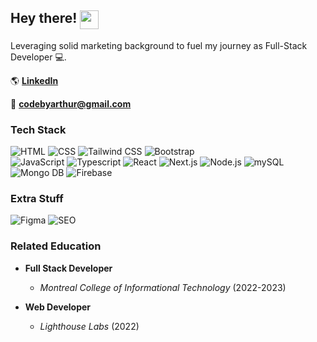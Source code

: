 ## Hey there! <img src="https://media.tenor.com/3hLApZ6BdD8AAAAi/doge.gif" width="30" align="top">

Leveraging solid marketing background to fuel my journey as Full-Stack Developer 💻.

🌎 **[LinkedIn](https://www.linkedin.com/in/arthur-duboks/)**

📧 **codebyarthur@gmail.com**

### Tech Stack

![HTML](https://img.shields.io/badge/-HTML5-333?style=flat-square&logo=html5)
![CSS](https://img.shields.io/badge/-CSS3-333?style=flat-square&logo=css3&logoColor=10a0dc)
![Tailwind CSS](https://img.shields.io/badge/-Tailwind%20CSS-333?style=flat-square&logo=tailwind-css&logoColor=06b6d4)
![Bootstrap](https://img.shields.io/badge/-Bootstrap-333?style=flat-square&logo=bootstrap)<br>
![JavaScript](https://img.shields.io/badge/-JavaScript-333?style=flat-square&logo=javascript)
![Typescript](https://img.shields.io/badge/-TypeScript-333?style=flat-square&logo=typescript)
![React](https://img.shields.io/badge/-React-333?style=flat-square&logo=react)
![Next.js](https://img.shields.io/badge/-Next.js-333?style=flat-square&logo=next.js)
![Node.js](https://img.shields.io/badge/-Node%20JS-333?style=flat-square&logo=node.js)
![mySQL](https://img.shields.io/badge/-MySQL-333?style=flat-square&logo=mysql)
![Mongo DB](https://img.shields.io/badge/-Mongo%20DB-333?style=flat-square&logo=mongodb)
![Firebase](https://img.shields.io/badge/-Firebase-333?style=flat-square&logo=firebase)

### Extra Stuff

![Figma](https://img.shields.io/badge/-Figma-333?style=flat-square&logo=figma)
![SEO](https://img.shields.io/badge/-SEO-333?style=flat-square&logo=google)

### Related Education

- **Full Stack Developer**
  - *Montreal College of Informational Technology* (2022-2023)

- **Web Developer**
  - *Lighthouse Labs* (2022)
